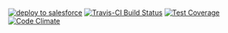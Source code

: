 # <repo-name>

  [![deploy to salesforce](https://img.shields.io/badge/salesforce-deploy-blue.svg?style=flat)](https://githubsfdeploy.herokuapp.com)
  [![Travis-CI Build Status](https://travis-ci.org//<github-name>/<repo-name>.svg?branch=master")](https://travis-ci.org/<github-name>/<repo-name>)
[![Test Coverage](https://codeclimate.com/github/<github-name>/<repo-name>/badges/coverage.svg)](https://codeclimate.com/github/<github-name>/<repo-name>/coverage)
  [![Code Climate](https://codeclimate.com/github/<github-name>/<repo-name>/badges/gpa.svg)](https://codeclimate.com/github/<github-name>/<repo-name>)

